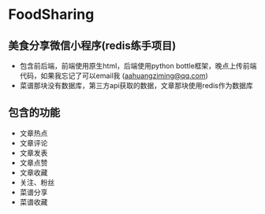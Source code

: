 # FoodSharing
## 美食分享微信小程序(redis练手项目)

- 包含前后端，前端使用原生html，后端使用python bottle框架，晚点上传前端代码，如果我忘记了可以email我 (aahuangziming@qq.com)
- 菜谱那块没有数据库，第三方api获取的数据，文章那块使用redis作为数据库

## 包含的功能
- 文章热点
- 文章评论
- 文章发表
- 文章点赞
- 文章收藏
- 关注、粉丝
- 菜谱分享
- 菜谱收藏
